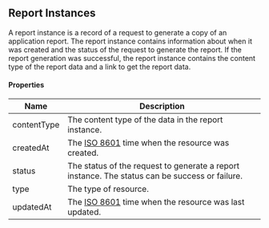 ## Report Instances

A report instance is a record of a request to generate a copy of an application report. The report instance contains information about when it was created and the status of the request to generate the report. If the report generation was successful, the report instance contains the content type of the report data and a link to get the report data.

#### Properties

<table>
    <thead>
        <tr>
            <th>Name</th>
            <th>Description</th>
        </tr>
    </thead>
    <tbody>
        <tr>
            <td>contentType</td>
            <td>The content type of the data in the report instance.</td>
        </tr>
        <tr>
            <td>createdAt</td>
            <td>The <a href="http://en.wikipedia.org/wiki/ISO_8601">ISO 8601</a> time when the resource was created.</td>
        </tr>
        <tr>
            <td>status</td>
            <td>The status of the request to generate a report instance. The status can be success or failure.</td>
        </tr>
        <tr>
            <td>type</td>
            <td>The type of resource.</td>
        </tr>
        <tr>
            <td>updatedAt</td>
            <td>The <a href="http://en.wikipedia.org/wiki/ISO_8601">ISO 8601</a> time when the resource was last updated.</td>
        </tr>
    </tbody>
</table>
















